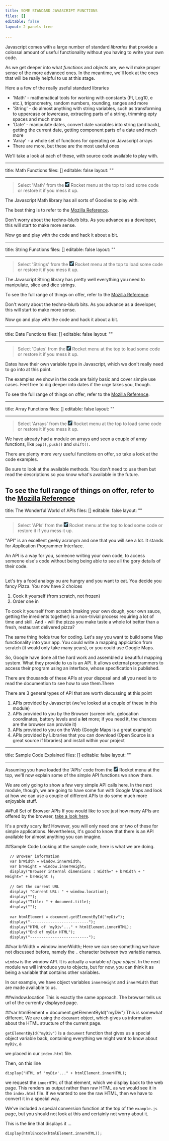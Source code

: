 ```yaml
---
title: SOME STANDARD JAVASCRIPT FUNCTIONS
files: []
editable: false
layout: 2-panels-tree

---
```

Javascript comes with a large number of standard *libraries* that provide a colossal amount of useful functionality without you having to write your own code.

As we get deeper into what *functions* and *objects* are, we will make proper sense of the more advanced ones. In the meantime, we'll look at the ones that will be really helpful to us at this stage.

Here a a few of the really useful standard libraries

- 'Math' -  mathematical tools for working with constants (PI, Log10, e etc.), trigonometry, random numbers, rounding, ranges and more
- 'String' - do almost anything with string variables, such as transforming to uppercase or lowercase, extracting parts of a string, trimming epty spaces and much more
- 'Date' - manipulate dates, convert date variables into string (and back), getting the current date, getting component parts of a date and much more
- 'Array' - a whole set of functions for operating on Javascript arrays
- There are more, but these are the most useful ones

We'll take a look at each of these, with source code available to play with.

---
title: Math Functions
files: []
editable: false
layout: ""

---
>Select 'Math' from the ![](.guides/img/rocket.png) Rocket menu at the top to load some code or restore it if you mess it up.

The Javascript Math library has all sorts of Goodies to play with. 

The best thing is to refer to the [Mozilla Reference](https://developer.mozilla.org/en-US/docs/Web/JavaScript/Reference/Global_Objects/Math).

Don't worry about the techno-blurb bits. As you advance as a developer, this will start to make more sense.

Now go and play with the code and hack it about a bit.

---
title: String Functions
files: []
editable: false
layout: ""

---
>Select 'Strings' from the ![](.guides/img/rocket.png) Rocket menu at the top to load some code or restore it if you mess it up.

The Javascript String library has pretty well everything you need to manipulate, slice and dice strings. 

To see the full range of things on offer, refer to the [Mozilla Reference](https://developer.mozilla.org/en-US/docs/Web/JavaScript/Reference/Global_Objects/String).

Don't worry about the techno-blurb bits. As you advance as a developer, this will start to make more sense.

Now go and play with the code and hack it about a bit.

---
title: Date Functions
files: []
editable: false
layout: ""

---
>Select 'Dates' from the ![](.guides/img/rocket.png) Rocket menu at the top to load some code or restore it if you mess it up.

Dates have their own variable type in Javascript, which we don't really need to go into at this point.

The examples we show in the code are fairly basic and cover simple use cases. Feel free to  dig deeper into dates if the urge takes you, though.

To see the full range of things on offer, refer to the [Mozilla Reference](https://developer.mozilla.org/en-US/docs/Web/JavaScript/Reference/Global_Objects/Date).

---
title: Array Functions
files: []
editable: false
layout: ""

---
>Select 'Arrays' from the ![](.guides/img/rocket.png) Rocket menu at the top to load some code or restore it if you mess it up.

We have already had a module on arrays and seen a couple of array functions, like `pop()`, `push()` and `shift()`.

There are plenty more very useful functions on offer, so take a look at the code examples.

Be sure to look at the available methods. You don't need to use them but read the descriptions so you know what's available in the future.

To see the full range of things on offer, refer to the [Mozilla Reference](https://developer.mozilla.org/en-US/docs/Web/JavaScript/Reference/Global_Objects/Array)
---
title: The Wonderful World of APIs
files: []
editable: false
layout: ""

---
>Select 'APIs' from the ![](.guides/img/rocket.png) Rocket menu at the top to load some code or restore it if you mess it up.

"API" is an excellent geeky acronym and one that you will see a lot. It stands for *A*pplication *P*rogrammer *I*nterface.

An API is a way for you, someone writing your own code, to access someone else's code without being being able to see all the gory details of their code.

##
Let's try a food analogy
ou are hungry and you want to eat. You decide you fancy Pizza. You now have 2 choices 

1. Cook it yourself (from scratch, not frozen)
1. Order one in

To cook it yourself from scratch (making your own dough, your own sauce, getting the inredients together) is a non-trivial process requiring a lot of time and skill. And - will the pizza you make taste a whole lot better than a fresh, restaurant delivered pizza?

The same thing holds true for coding. Let's say you want to build some Map functionality into your app. You could write a mapping applciation from scratch (it would only take many years), or you could use Google Maps.

So, Google have done all the hard work and assembled a beautiful mapping system. What they provide to us is an API. It allows external programmers to access their program using an interface, whose specification is published. 

There are thousands of these APIs at your disposal and all you need is to read the documention to see how to use them.There

There are 3 general types of API that are worth discussing at this point

1. APIs provided by Javascript (we've looked at a couple of these in this module)
1. APIs provided to you by the Browser (screen info, gelocation coordinates, battery levels and a **lot** more; if you need it, the chances are the browser can provide it)
1. APIs provided to you on the Web (Google Maps is a great example)
1. APIs provided by Libraries that you can download (Open Source is a great source if libraries) and install within your project

---
title: Sample Code Explained
files: []
editable: false
layout: ""

---
Assuming you have loaded the 'APIs' code from the ![](.guides/img/rocket.png) Rocket menu at the top, we'll now explain some of the simple API functions we show there.

We are only going to show a few very simple API calls here. In the next module, though, we are going to have some fun with Google Maps and look at how we can use a couple of different APIs to do some much more enjoyable stuff.

##Full Set of Browser APIs
If you would like to see just how many APIs are offered by the browser, [take a look here](https://developer.mozilla.org/en-US/docs/Web/API).

It's a pretty scary list! However, you will only need one or two of these for simple applications. Nevertheless, it's good to know that there is an API available for almost anything you can imagine.

##Sample Code
Looking at the sample code, here is what we are doing.

```
  // Browser information
  var brWidth = window.innerWidth;
  var brHeight = window.innerHeight;
  display("Browser internal dimensions : Width=" + brWidth + " Height=" + brHeight );
  
  // Get the current URL
  display( "Current URL: " + window.location);
  display("");
  display("Title: " + document.title);
  display("");
  
  var htmlElement = document.getElementById("myDiv");
  display("--------------------------");
  display("HTML of 'myDiv'..." + htmlElement.innerHTML);
  display("End of myDiv HTML");
  display("--------------------------");
```

##var brWidth = window.innerWidth;
Here we can see something we have not discussed before, namely the `.` character between two variable names.

`window` is the window API. It is actually a variable *of type object*. In the next module we will introduce you to objects, but for now, you can think it as being a variable that contains other variables.

In our example, we have object variables `innerHeight` and `innerWidth` that are made available to us.

##window.location
This is exactly the same approach. The browser tells us url of the currently displayed page.

##var htmlElement = document.getElementById("myDiv")
This is somewhat different. We are using the `document` object, which gives us information about the HTML structure of the current page.

`getElementById("myDiv")` is a `document` function that gives us a special object variable back, containing everything we might want to know about `myDiv`, a <div> we placed in our `index.html` file.

Then, on this line 

```
display("HTML of 'myDiv'..." + htmlElement.innerHTML);
```

we request the `innerHTML` of that element, which we display back to the web page. This renders as output rather than raw HTML as we would see it in the `index.html` file. If we wanted to see the raw HTML, then we have to convert it in a special way. 

We've included a special conversion function at the top of the `example.js` page, but you should not look at this and certainly not worry about it. 

This is the line that displays it ...

```
display(htmlEncode(htmlElement.innerHTML));
```


